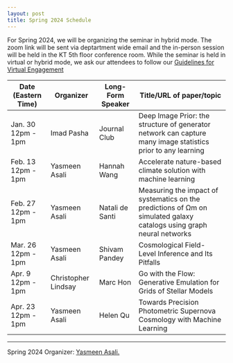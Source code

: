 ```yaml
---
layout: post
title: Spring 2024 Schedule 
---
```


For Spring 2024, we will be organizing the seminar in hybrid mode. The zoom link will be sent via deptartment wide email and the in-person session will be held in the KT 5th floor conference room. While the seminar is held in virtual or hybrid mode, we ask our attendees to follow our [Guidelines for Virtual Engagement](rules/) 

<table>
  <thead>
    <tr>
      <th>Date (Eastern Time)</th>
      <th>Organizer</th>
      <th>Long-Form Speaker</th>
      <th>Title/URL of paper/topic</th>
    </tr>
  </thead>
  <tbody>
    <tr>
      <td>Jan. 30<br>12pm - 1pm</td>
      <td>Imad Pasha</td>
      <td>Journal Club</td>
      <td>Deep Image Prior: the structure of generator network can capture many image statistics prior to any learning</td>
    </tr>
    <tr>
      <td>Feb. 13<br>12pm - 1pm</td>
      <td>Yasmeen Asali</td>
      <td>Hannah Wang</td>
      <td>Accelerate nature-based climate solution with machine learning</td>
    </tr>
    <tr>
      <td>Feb. 27<br>12pm - 1pm</td>
      <td>Yasmeen Asali</td>
      <td>Natali de Santi</td>
      <td>Measuring the impact of systematics on the predictions of Ωm on simulated galaxy catalogs using graph neural networks</td>
    </tr>
    <tr>
      <td>Mar. 26<br>12pm - 1pm</td>
      <td>Yasmeen Asali</td>
      <td>Shivam Pandey</td>
      <td>Cosmological Field-Level Inference and Its Pitfalls</td>
    </tr>
    <tr>
      <td>Apr. 9<br>12pm - 1pm</td>
      <td>Christopher Lindsay</td>
      <td>Marc Hon</td>
      <td>Go with the Flow: Generative Emulation for Grids of Stellar Models</td>
    </tr>
    <tr>
      <td>Apr. 23<br>12pm - 1pm</td>
      <td>Yasmeen Asali</td>
      <td>Helen Qu</td>
      <td>Towards Precision Photometric Supernova Cosmology with Machine Learning</td>
    </tr>
  </tbody>
</table>


-----

Spring 2024 Organizer: <a href="mailto:yasmeen.asali@yale.edu">Yasmeen Asali.</a>
